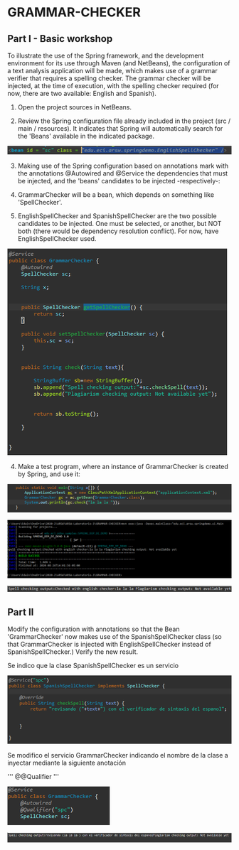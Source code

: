 # GRAMMAR-CHECKER

## Part I - Basic workshop

To illustrate the use of the Spring framework, and the development environment for its use through Maven (and NetBeans), the configuration of a text analysis application will be made, which makes use of a grammar verifier that requires a spelling checker. The grammar checker will be injected, at the time of execution, with the spelling checker required (for now, there are two available: English and Spanish).

1. Open the project sources in NetBeans.

2. Review the Spring configuration file already included in the project (src / main / resources). It indicates that Spring will automatically search for the 'Beans' available in the indicated package.

![xml](imagenes/xml.png)

3. Making use of the Spring configuration based on annotations mark with the annotations @Autowired and @Service the dependencies that must be injected, and the 'beans' candidates to be injected -respectively-:

1. GrammarChecker will be a bean, which depends on something like 'SpellChecker'.

2. EnglishSpellChecker and SpanishSpellChecker are the two possible candidates to be injected. One must be selected, or another, but NOT both (there would be dependency resolution conflict). For now, have EnglishSpellChecker used. 

![class](imagenes/class.png)

4. Make a test program, where an instance of GrammarChecker is created by Spring, and use it:

![program](imagenes/program.png)

![package](imagenes/package.png)

![run](imagenes/run.png)

## Part II

Modify the configuration with annotations so that the Bean 'GrammarChecker' now makes use of the SpanishSpellChecker class (so that GrammarChecker is injected with EnglishSpellChecker instead of SpanishSpellChecker.) Verify the new result.

Se indico que la clase SpanishSpellChecker es un servicio

![spc](imagenes/spc.png)

Se modifico el servicio GrammarChecker indicando el nombre de la clase a inyectar mediante la siguiente anotación 

'''
@@Qualifier
'''

![gc](imagenes/gc.png)


![SpanishSpellChecker](imagenes/SpanishSpellChecker.png)